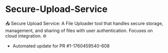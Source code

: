 # Secure-Upload-Service
📤 Secure Upload Service: A File Uploader tool that handles secure storage, management, and sharing of files with user authentication. Focuses on cloud integration. 🌐


- Automated update for PR #1-1760459540-608